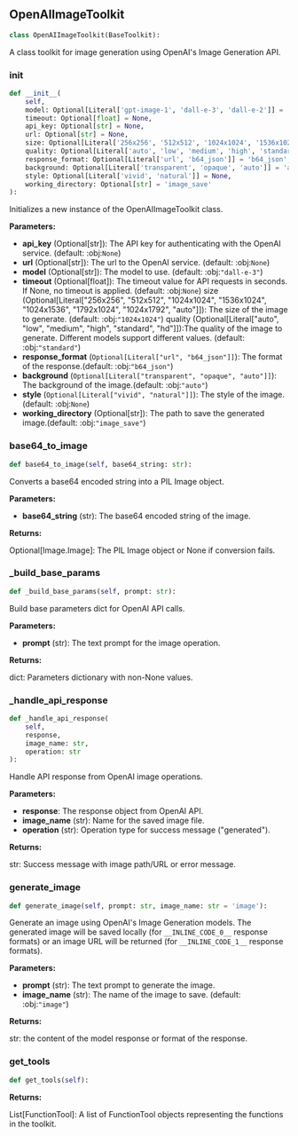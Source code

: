 <a id="camel.toolkits.openai_image_toolkit"></a>

<a id="camel.toolkits.openai_image_toolkit.OpenAIImageToolkit"></a>

## OpenAIImageToolkit

```python
class OpenAIImageToolkit(BaseToolkit):
```

A class toolkit for image generation using OpenAI's
Image Generation API.

<a id="camel.toolkits.openai_image_toolkit.OpenAIImageToolkit.__init__"></a>

### __init__

```python
def __init__(
    self,
    model: Optional[Literal['gpt-image-1', 'dall-e-3', 'dall-e-2']] = 'gpt-image-1',
    timeout: Optional[float] = None,
    api_key: Optional[str] = None,
    url: Optional[str] = None,
    size: Optional[Literal['256x256', '512x512', '1024x1024', '1536x1024', '1024x1536', '1792x1024', '1024x1792', 'auto']] = '1024x1024',
    quality: Optional[Literal['auto', 'low', 'medium', 'high', 'standard', 'hd']] = 'standard',
    response_format: Optional[Literal['url', 'b64_json']] = 'b64_json',
    background: Optional[Literal['transparent', 'opaque', 'auto']] = 'auto',
    style: Optional[Literal['vivid', 'natural']] = None,
    working_directory: Optional[str] = 'image_save'
):
```

Initializes a new instance of the OpenAIImageToolkit class.

**Parameters:**

- **api_key** (Optional[str]): The API key for authenticating with the OpenAI service. (default: :obj:`None`)
- **url** (Optional[str]): The url to the OpenAI service. (default: :obj:`None`)
- **model** (Optional[str]): The model to use. (default: :obj:`"dall-e-3"`)
- **timeout** (Optional[float]): The timeout value for API requests in seconds. If None, no timeout is applied. (default: :obj:`None`) size (Optional[Literal["256x256", "512x512", "1024x1024", "1536x1024", "1024x1536", "1792x1024", "1024x1792", "auto"]]): The size of the image to generate. (default: :obj:`"1024x1024"`) quality (Optional[Literal["auto", "low", "medium", "high", "standard", "hd"]]):The quality of the image to generate. Different models support different values. (default: :obj:`"standard"`)
- **response_format** (`Optional[Literal["url", "b64_json"]]`): The format of the response.(default: :obj:`"b64_json"`)
- **background** (`Optional[Literal["transparent", "opaque", "auto"]]`): The background of the image.(default: :obj:`"auto"`)
- **style** (`Optional[Literal["vivid", "natural"]]`): The style of the image.(default: :obj:`None`)
- **working_directory** (Optional[str]): The path to save the generated image.(default: :obj:`"image_save"`)

<a id="camel.toolkits.openai_image_toolkit.OpenAIImageToolkit.base64_to_image"></a>

### base64_to_image

```python
def base64_to_image(self, base64_string: str):
```

Converts a base64 encoded string into a PIL Image object.

**Parameters:**

- **base64_string** (str): The base64 encoded string of the image.

**Returns:**

  Optional[Image.Image]: The PIL Image object or None if conversion
fails.

<a id="camel.toolkits.openai_image_toolkit.OpenAIImageToolkit._build_base_params"></a>

### _build_base_params

```python
def _build_base_params(self, prompt: str):
```

Build base parameters dict for OpenAI API calls.

**Parameters:**

- **prompt** (str): The text prompt for the image operation.

**Returns:**

  dict: Parameters dictionary with non-None values.

<a id="camel.toolkits.openai_image_toolkit.OpenAIImageToolkit._handle_api_response"></a>

### _handle_api_response

```python
def _handle_api_response(
    self,
    response,
    image_name: str,
    operation: str
):
```

Handle API response from OpenAI image operations.

**Parameters:**

- **response**: The response object from OpenAI API.
- **image_name** (str): Name for the saved image file.
- **operation** (str): Operation type for success message ("generated").

**Returns:**

  str: Success message with image path/URL or error message.

<a id="camel.toolkits.openai_image_toolkit.OpenAIImageToolkit.generate_image"></a>

### generate_image

```python
def generate_image(self, prompt: str, image_name: str = 'image'):
```

Generate an image using OpenAI's Image Generation models.
The generated image will be saved locally (for `__INLINE_CODE_0__` response
formats) or an image URL will be returned (for `__INLINE_CODE_1__` response
formats).

**Parameters:**

- **prompt** (str): The text prompt to generate the image.
- **image_name** (str): The name of the image to save. (default: :obj:`"image"`)

**Returns:**

  str: the content of the model response or format of the response.

<a id="camel.toolkits.openai_image_toolkit.OpenAIImageToolkit.get_tools"></a>

### get_tools

```python
def get_tools(self):
```

**Returns:**

  List[FunctionTool]: A list of FunctionTool objects
representing the functions in the toolkit.
